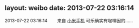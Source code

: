 layout: weibo
date: 2013-07-22 03:16:14
---
<meta name="referrer" content="no-referrer" />

2013-07-22 03:16:14  &nbsp;&nbsp;&nbsp;&nbsp;&nbsp;&nbsp; 来自 <a href="http://app.weibo.com/t/feed/22zMnn" rel="nofollow">小米手机</a>
可乐确实有咖啡因的…… ​​​
